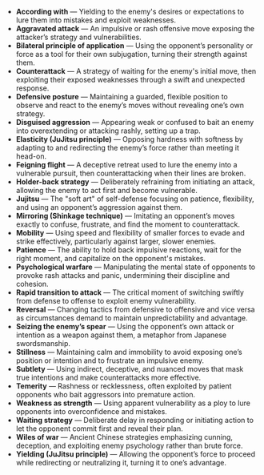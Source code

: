 - **According with** — Yielding to the enemy's desires or expectations to lure them into mistakes and exploit weaknesses.  
- **Aggravated attack** — An impulsive or rash offensive move exposing the attacker’s strategy and vulnerabilities.  
- **Bilateral principle of application** — Using the opponent’s personality or force as a tool for their own subjugation, turning their strength against them.  
- **Counterattack** — A strategy of waiting for the enemy's initial move, then exploiting their exposed weaknesses through a swift and unexpected response.  
- **Defensive posture** — Maintaining a guarded, flexible position to observe and react to the enemy’s moves without revealing one’s own strategy.  
- **Disguised aggression** — Appearing weak or confused to bait an enemy into overextending or attacking rashly, setting up a trap.  
- **Elasticity (JuJitsu principle)** — Opposing hardness with softness by adapting to and redirecting the enemy’s force rather than meeting it head-on.  
- **Feigning flight** — A deceptive retreat used to lure the enemy into a vulnerable pursuit, then counterattacking when their lines are broken.  
- **Holder-back strategy** — Deliberately refraining from initiating an attack, allowing the enemy to act first and become vulnerable.  
- **Jujitsu** — The "soft art" of self-defense focusing on patience, flexibility, and using an opponent’s aggression against them.  
- **Mirroring (Shinkage technique)** — Imitating an opponent’s moves exactly to confuse, frustrate, and find the moment to counterattack.  
- **Mobility** — Using speed and flexibility of smaller forces to evade and strike effectively, particularly against larger, slower enemies.  
- **Patience** — The ability to hold back impulsive reactions, wait for the right moment, and capitalize on the opponent's mistakes.  
- **Psychological warfare** — Manipulating the mental state of opponents to provoke rash attacks and panic, undermining their discipline and cohesion.  
- **Rapid transition to attack** — The critical moment of switching swiftly from defense to offense to exploit enemy vulnerability.  
- **Reversal** — Changing tactics from defensive to offensive and vice versa as circumstances demand to maintain unpredictability and advantage.  
- **Seizing the enemy’s spear** — Using the opponent’s own attack or intention as a weapon against them, a metaphor from Japanese swordsmanship.  
- **Stillness** — Maintaining calm and immobility to avoid exposing one’s position or intention and to frustrate an impulsive enemy.  
- **Subtlety** — Using indirect, deceptive, and nuanced moves that mask true intentions and make counterattacks more effective.  
- **Temerity** — Rashness or recklessness, often exploited by patient opponents who bait aggressors into premature action.  
- **Weakness as strength** — Using apparent vulnerability as a ploy to lure opponents into overconfidence and mistakes.  
- **Waiting strategy** — Deliberate delay in responding or initiating action to let the opponent commit first and reveal their plan.  
- **Wiles of war** — Ancient Chinese strategies emphasizing cunning, deception, and exploiting enemy psychology rather than brute force.  
- **Yielding (JuJitsu principle)** — Allowing the opponent’s force to proceed while redirecting or neutralizing it, turning it to one’s advantage.
